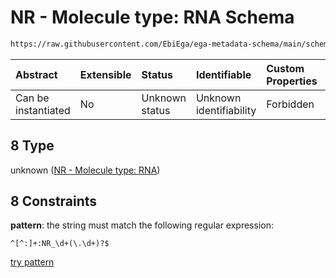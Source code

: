 # NR - Molecule type: RNA Schema

```txt
https://raw.githubusercontent.com/EbiEga/ega-metadata-schema/main/schemas/EGA.common-definitions.json#/definitions/curieRefseqPattern/oneOf/8
```



| Abstract            | Extensible | Status         | Identifiable            | Custom Properties | Additional Properties | Access Restrictions | Defined In                                                                                           |
| :------------------ | :--------- | :------------- | :---------------------- | :---------------- | :-------------------- | :------------------ | :--------------------------------------------------------------------------------------------------- |
| Can be instantiated | No         | Unknown status | Unknown identifiability | Forbidden         | Allowed               | none                | [EGA.common-definitions.json\*](../../../schemas/EGA.common-definitions.json "open original schema") |

## 8 Type

unknown ([NR - Molecule type: RNA](ega-4-definitions-refseq-accessions-data1098-curie-pattern-oneof-nr---molecule-type-rna.md))

## 8 Constraints

**pattern**: the string must match the following regular expression:&#x20;

```regexp
^[^:]+:NR_\d+(\.\d+)?$
```

[try pattern](https://regexr.com/?expression=%5E%5B%5E%3A%5D%2B%3ANR_%5Cd%2B\(%5C.%5Cd%2B\)%3F%24 "try regular expression with regexr.com")
